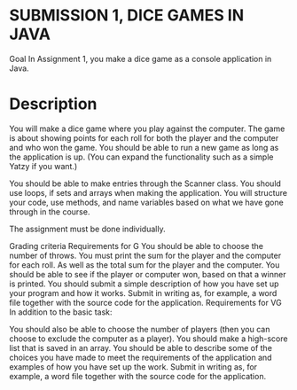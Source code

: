 # SUBMISSION 1, DICE GAMES IN JAVA
Goal
In Assignment 1, you make a dice game as a console application in Java.

# Description
You will make a dice game where you play against the computer. The game is about showing points for each roll for both the player and the computer and who won the game. You should be able to run a new game as long as the application is up. (You can expand the functionality such as a simple Yatzy if you want.)

You should be able to make entries through the Scanner class. You should use loops, if sets and arrays when making the application. You will structure your code, use methods, and name variables based on what we have gone through in the course.

The assignment must be done individually.

Grading criteria
Requirements for G
You should be able to choose the number of throws.
You must print the sum for the player and the computer for each roll. As well as the total sum for the player and the computer.
You should be able to see if the player or computer won, based on that a winner is printed.
You should submit a simple description of how you have set up your program and how it works. Submit in writing as, for example, a word file together with the source code for the application.
Requirements for VG
In addition to the basic task:

You should also be able to choose the number of players (then you can choose to exclude the computer as a player).
You should make a high-score list that is saved in an array.
You should be able to describe some of the choices you have made to meet the requirements of the application and examples of how you have set up the work. Submit in writing as, for example, a word file together with the source code for the application.
